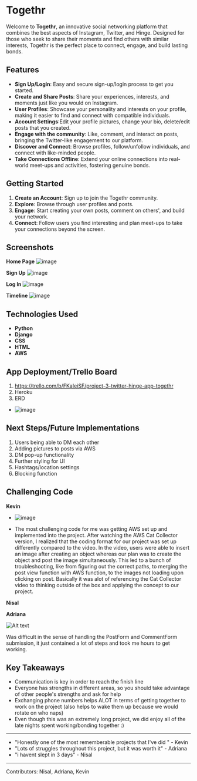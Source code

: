 # Togethr

Welcome to **Togethr**, an innovative social networking platform that combines the best aspects of Instagram, Twitter, and Hinge. Designed for those who seek to share their moments and find others with similar interests, Togethr is the perfect place to connect, engage, and build lasting bonds.

## Features

- **Sign Up/Login**: Easy and secure sign-up/login process to get you started.
- **Create and Share Posts**: Share your experiences, interests, and moments just like you would on Instagram.
- **User Profiles**: Showcase your personality and interests on your profile, making it easier to find and connect with compatible individuals.
- **Account Settings**:Edit your profile pictures, change your bio, delete/edit posts that you created. 
- **Engage with the community**: Like, comment, and interact on posts, bringing the Twitter-like engagement to our platform.
- **Discover and Connect**: Browse profiles, follow/unfollow individuals, and connect with like-minded people.
- **Take Connections Offline**: Extend your online connections into real-world meet-ups and activities, fostering genuine bonds.


## Getting Started

1. **Create an Account**: Sign up to join the Togethr community.
2. **Explore**: Browse through user profiles and posts.
3. **Engage**: Start creating your own posts, comment on others', and build your network.
4. **Connect**: Follow users you find interesting and plan meet-ups to take your connections beyond the screen.

## Screenshots 

 **Home Page**
![image](https://github.com/adrimsaav/togethr-app/assets/87548545/5854b4ce-ec59-4c58-b754-567c9b2ce4e2)

**Sign Up**
![image](https://github.com/adrimsaav/togethr-app/assets/87548545/ee29afda-1b10-4fca-8e63-229efca5c54f)

**Log In**
![image](https://github.com/adrimsaav/togethr-app/assets/87548545/1d8af934-4e05-43f9-a68a-df7dc4192364)

**Timeline**
![image](https://github.com/adrimsaav/togethr-app/assets/87548545/91bc4807-9954-4275-9c94-6b430a10e5c1)


## Technologies Used

- **Python** 
- **Django** 
- **CSS** 
- **HTML** 
- **AWS** 

## App Deployment/Trello Board
1. https://trello.com/b/FKaIeiSF/project-3-twitter-hinge-app-togethr
2. Heroku
3. ERD
- ![image](https://github.com/adrimsaav/togethr-app/assets/87548545/40637627-a77a-40de-9730-ad6c8e1fceef)
 

## Next Steps/Future Implementations 
1. Users being able to DM each other
2. Adding pictures to posts via AWS
3. DM pop-up functionality
4. Further styling for UI
5. Hashtags/location settings
6. Blocking function 

## Challenging Code

**Kevin**
- ![image](https://github.com/adrimsaav/togethr-app/assets/87548545/d1ea7a44-fb60-4ddd-ad7e-55e474da1c68)

- The most challenging code for me was getting AWS set up and implemented into the project. After watching the AWS Cat Collector version, I realized that the coding format for our project was set up differently compared to the video. In the video, users were able to insert an image after creating an object whereas our plan was to create the object and post the image simultaneously. This led to a bunch of troubleshooting, like from figuring out the correct paths, to merging the post view function with AWS function, to the images not loading upon clicking on post. Basically it was alot of referencing the Cat Collector video to thinking outside of the box and applying the concept to our project. 

**Nisal**

**Adriana**

![Alt text](<Screenshot 2023-12-01 at 9.17.26 AM.png>)

Was difficult in the sense of handling the PostForm and CommentForm submission, it just contained a lot of steps and took me hours to get working.

## Key Takeaways 
- Communication is key in order to reach the finish line
- Everyone has strengths in different areas, so you should take advantage of other people's strengths and ask for help
- Exchanging phone numbers helps ALOT in terms of getting together to work on the project (also helps to wake them up because we would rotate on who naps)
- Even though this was an extremely long project, we did enjoy all of the late nights spent working/bonding together :)

---

- "Honestly one of the most rememberable projects that I've did " - Kevin
- "Lots of struggles throughout this project, but it was worth it" - Adriana
- "i havent slept in 3 days" - Nisal


---

Contributors: Nisal, Adriana, Kevin
